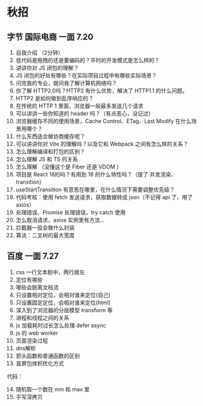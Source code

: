 # 秋招

## 字节 国际电商 一面 7.20

1. 自我介绍 （2分钟）
2. 低代码是拖拽的还是要编码的？平时的开发模式是怎么样的？
3. 讲讲你对 JS 闭包的理解？
4. JS 闭包的好处有哪些？在实际项目过程中有哪些实际场景？
5. 问完我的专业，就问我了解计算机网络吗？
6. 你了解 HTTP2.0吗？HTTP2 有什么优势，解决了 HTTP1.1 的什么问题。
7. HTTP2 是如何做到乱序响应的？
8. 在传统的 HTTP 1 里面，浏览器一般最多发送几个请求
9. 可以讲讲一些你知道的 header 吗？（有点恶心，没记过）
10. 浏览器缓存不同的使用场景，Cache Control、ETag、Last Modify 在什么场景用哪个？
11. 什么东西适合做协商缓存呢？
12. 可以讲讲你对 Vite 的理解吗？以及它和 Webpack 之间有怎么样的关系？
13. 怎么理解编译和打包的区别？
14. 怎么理解 JS 和 TS 的关系
15. 怎么理解 （没懂这个是 Fiber 还是 VDOM ）
16. 项目是 React 18的吗？有用到 18 的什么特性吗？（提了 并发渲染、transition）
17. useStartTransition 有意思在哪里，在什么情况下需要调整优先级？
18. 代码考核：使用 fetch 发送请求，获取数据转成 json（不记得 api 了，用了 axios）
19. 处理错误、Promise 处理错误，try catch 使用
20. 怎么取消请求，axios 实例里有方法...
21. 拦截器一般会做什么封装
22. 算法：二叉树的最大宽度

## 百度 一面 7.27

1. css 一行文本剧中，两行居左
2. 定位有哪些
3. 哪些会脱离文档流
4. 只设置相对定位，会相对谁来定位(自己)
5. 只设置固定定位，会相对谁来定位(html)
6. 深入到了浏览器的分层模型 transform 等
7. 进程和线程之间的关系
8. js 加载耗时过长怎么处理 defer async
9. js 的 web worker
10. 页面渲染过程
11. dns解析
12. 箭头函数和普通函数的区别
13. 首屏包体积优化方式

代码：

14. 随机取一个数在 min 和 max 里
15. 手写深拷贝